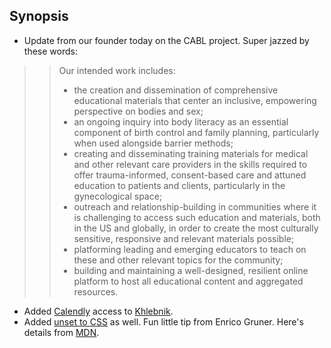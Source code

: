 ## Synopsis

* Update from our founder today on the CABL project. Super jazzed by these words:

>> Our intended work includes:
>> * the creation and dissemination of comprehensive educational materials that center an inclusive, empowering perspective on bodies and sex;
>> * an ongoing inquiry into body literacy as an essential component of birth control and family planning, particularly when used alongside barrier methods;
>> * creating and disseminating training materials for medical and other relevant care providers in the skills required to offer trauma-informed, consent-based care and attuned education to patients and clients, particularly in the gynecological space;
>> * outreach and relationship-building in communities where it is challenging to access such education and materials, both in the US and globally, in order to create the most culturally sensitive, responsive and relevant materials possible;
>> * platforming leading and emerging educators to teach on these and other relevant topics for the community;
>> * building and maintaining a well-designed, resilient online platform to host all educational content and aggregated resources.

* Added [Calendly](https://calendly.com/christopher-filkins) access to [Khlebnik](https://khlebnik.com).
* Added [unset to CSS](https://javascript.plainenglish.io/5-css-tips-that-make-your-life-easier-18ff45d39b8) as well. Fun little tip from Enrico Gruner. Here's details from [MDN](https://developer.mozilla.org/en-US/docs/Web/CSS/unset).

